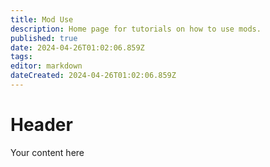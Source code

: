 ```yaml
---
title: Mod Use
description: Home page for tutorials on how to use mods.
published: true
date: 2024-04-26T01:02:06.859Z
tags: 
editor: markdown
dateCreated: 2024-04-26T01:02:06.859Z
---
```


# Header
Your content here